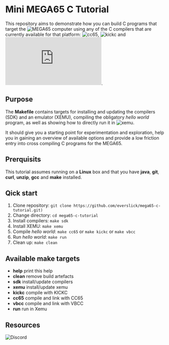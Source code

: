 Mini MEGA65 C Tutorial
======================

This repository aims to demonstrate how you can build C programs that target
the ![MEGA65](https://mega65.org/) computer using any of the C compilers that
are currently available for that platform:
![cc65](https://cc65.github.io/),
![kickc](https://gitlab.com/camelot/kickc) and
![vbcc](http://www.compilers.de/vbcc.html).

Purpose
-------

The **Makefile** contains targets for installing and updating the compilers
(SDK) and an emulator (XEMU), compiling the obligatory *hello world* program,
as well as showing how to directly run it in
![xemu](https://github.com/lgblgblgb/xemu).

It should give you a starting point for experimentation and exploration, help
you in gaining an overview of available options and provide a low friction
entry into cross compiling C programs for the MEGA65.

Prerquisits
-----------

This tutorial assumes running on a **Linux** box and that you have **java**,
**git**, **curl**, **unzip**, **gcc** and **make** installed.

Qick start
----------

1) Clone repository: `git clone https://github.com/everslick/mega65-c-tutorial.git)`
2) Change directory: `cd mega65-c-tutorial`
3) Install compilers: `make sdk`
4) Install XEMU: `make xemu`
5) Compile *hello world*: `make cc65` or `make kickc` or `make vbcc`
6) Run *hello world*: `make run`
7) Clean up: `make clean`

Available make targets
----------------------

* **help**   print this help
* **clean**  remove build artefacts
* **sdk**    install/update compilers
* **xemu**   install/update xemu
* **kickc**  compile with KICKC
* **cc65**   compile and link with CC65
* **vbcc**   compile and link with VBCC
* **run**    run in Xemu

Resources
---------

![Discord](https://discord.com/channels/719326990221574164/782757495180361778)

